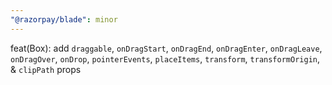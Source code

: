 ```yaml
---
"@razorpay/blade": minor
---
```


feat(Box): add `draggable`, `onDragStart`, `onDragEnd`, `onDragEnter`, `onDragLeave`, `onDragOver`, `onDrop`, `pointerEvents`, `placeItems`, `transform`, `transformOrigin`, & `clipPath` props
